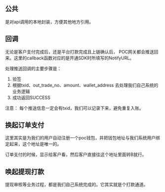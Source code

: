 ## 公共

是对api调用的本地封装，方便其他地方引用。

## 回调

无论是客户支付完成后，还是平台打款完成且上链确认后， POC网关都会推送回来。这里的callback函数对应的是开通SDK时所填写的NotifyURL。

处理推送回调的主要步骤是：

1. 验签
2. 根据txid、out_trade_no、amount、wallet_address 去处理我们自己系统的业务逻辑
3. 成功返回SUCCESS

注意： 每个推送信息一定会有txid，我们可以记录下来，避免重复入账。

## 换起订单支付

这里其实是为我们的用户自动注册一个poc钱包，并把钱包地址与我们系统用户绑定起来，这个地址是唯一的。

订单支付的时候，显示给客户看，然后客户直接往这个地址里面转B就行。

## 唤起提现打款

提现审核等业务过程，都是我们自己系统完成的。它其实就是个打款通道。



